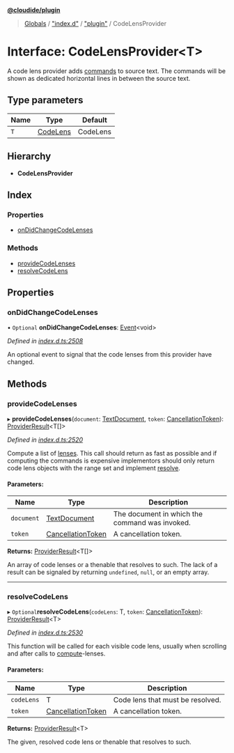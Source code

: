 **[@cloudide/plugin](../README.md)**

> [Globals](../README.md) / ["index.d"](../modules/_index_d_.md) / ["plugin"](../modules/_index_d_._plugin_.md) / CodeLensProvider

# Interface: CodeLensProvider\<T>

A code lens provider adds [commands](#Command) to source text. The commands will be shown
as dedicated horizontal lines in between the source text.

## Type parameters

Name | Type | Default |
------ | ------ | ------ |
`T` | [CodeLens](../classes/_index_d_._plugin_.codelens.md) | CodeLens |

## Hierarchy

* **CodeLensProvider**

## Index

### Properties

* [onDidChangeCodeLenses](_index_d_._plugin_.codelensprovider.md#ondidchangecodelenses)

### Methods

* [provideCodeLenses](_index_d_._plugin_.codelensprovider.md#providecodelenses)
* [resolveCodeLens](_index_d_._plugin_.codelensprovider.md#resolvecodelens)

## Properties

### onDidChangeCodeLenses

• `Optional` **onDidChangeCodeLenses**: [Event](_index_d_._plugin_.event.md)\<void>

*Defined in [index.d.ts:2508](https://github.com/shuyaqian/cloudide-plugin-api/blob/57a3a2a/index.d.ts#L2508)*

An optional event to signal that the code lenses from this provider have changed.

## Methods

### provideCodeLenses

▸ **provideCodeLenses**(`document`: [TextDocument](_index_d_._plugin_.textdocument.md), `token`: [CancellationToken](_index_d_._plugin_.cancellationtoken.md)): [ProviderResult](../modules/_index_d_._plugin_.md#providerresult)\<T[]>

*Defined in [index.d.ts:2520](https://github.com/shuyaqian/cloudide-plugin-api/blob/57a3a2a/index.d.ts#L2520)*

Compute a list of [lenses](#CodeLens). This call should return as fast as possible and if
computing the commands is expensive implementors should only return code lens objects with the
range set and implement [resolve](#CodeLensProvider.resolveCodeLens).

#### Parameters:

Name | Type | Description |
------ | ------ | ------ |
`document` | [TextDocument](_index_d_._plugin_.textdocument.md) | The document in which the command was invoked. |
`token` | [CancellationToken](_index_d_._plugin_.cancellationtoken.md) | A cancellation token. |

**Returns:** [ProviderResult](../modules/_index_d_._plugin_.md#providerresult)\<T[]>

An array of code lenses or a thenable that resolves to such. The lack of a result can be
signaled by returning `undefined`, `null`, or an empty array.

___

### resolveCodeLens

▸ `Optional`**resolveCodeLens**(`codeLens`: T, `token`: [CancellationToken](_index_d_._plugin_.cancellationtoken.md)): [ProviderResult](../modules/_index_d_._plugin_.md#providerresult)\<T>

*Defined in [index.d.ts:2530](https://github.com/shuyaqian/cloudide-plugin-api/blob/57a3a2a/index.d.ts#L2530)*

This function will be called for each visible code lens, usually when scrolling and after
calls to [compute](#CodeLensProvider.provideCodeLenses)-lenses.

#### Parameters:

Name | Type | Description |
------ | ------ | ------ |
`codeLens` | T | Code lens that must be resolved. |
`token` | [CancellationToken](_index_d_._plugin_.cancellationtoken.md) | A cancellation token. |

**Returns:** [ProviderResult](../modules/_index_d_._plugin_.md#providerresult)\<T>

The given, resolved code lens or thenable that resolves to such.
